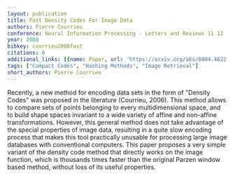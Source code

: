 ```yaml
---
layout: publication
title: Fast Density Codes For Image Data
authors: Pierre Courrieu
conference: Neural Information Processing - Letters and Reviews 11 12 (2007) 247-255
year: 2008
bibkey: courrieu2008fast
citations: 0
additional_links: [{name: Paper, url: 'https://arxiv.org/abs/0804.4622'}]
tags: ["Compact Codes", "Hashing Methods", "Image Retrieval"]
short_authors: Pierre Courrieu
---
```

Recently, a new method for encoding data sets in the form of "Density Codes"
was proposed in the literature (Courrieu, 2006). This method allows to compare
sets of points belonging to every multidimensional space, and to build shape
spaces invariant to a wide variety of affine and non-affine transformations.
However, this general method does not take advantage of the special properties
of image data, resulting in a quite slow encoding process that makes this tool
practically unusable for processing large image databases with conventional
computers. This paper proposes a very simple variant of the density code method
that directly works on the image function, which is thousands times faster than
the original Parzen window based method, without loss of its useful properties.